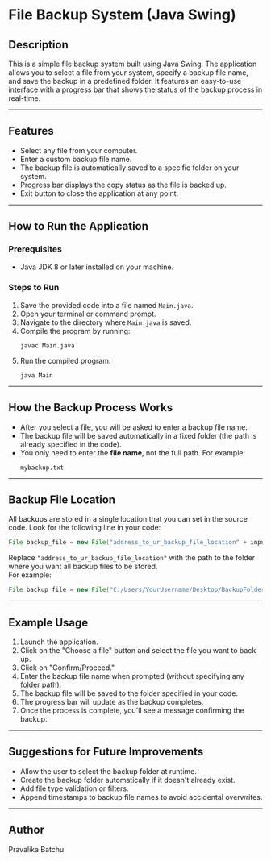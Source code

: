 
# File Backup System (Java Swing)

## Description
This is a simple file backup system built using Java Swing. The application allows you to select a file from your system, specify a backup file name, and save the backup in a predefined folder. It features an easy-to-use interface with a progress bar that shows the status of the backup process in real-time.

---

## Features
- Select any file from your computer.
- Enter a custom backup file name.
- The backup file is automatically saved to a specific folder on your system.
- Progress bar displays the copy status as the file is backed up.
- Exit button to close the application at any point.

---

## How to Run the Application

### Prerequisites
- Java JDK 8 or later installed on your machine.

### Steps to Run
1. Save the provided code into a file named `Main.java`.
2. Open your terminal or command prompt.
3. Navigate to the directory where `Main.java` is saved.
4. Compile the program by running:
   ```
   javac Main.java
   ```
5. Run the compiled program:
   ```
   java Main
   ```

---

## How the Backup Process Works
- After you select a file, you will be asked to enter a backup file name.
- The backup file will be saved automatically in a fixed folder (the path is already specified in the code).
- You only need to enter the **file name**, not the full path. For example:  
  ```
  mybackup.txt
  ```

---

## Backup File Location
All backups are stored in a single location that you can set in the source code. Look for the following line in your code:  
```java
File backup_file = new File("address_to_ur_backup_file_location" + inputText);
```

Replace `"address_to_ur_backup_file_location"` with the path to the folder where you want all backup files to be stored.  
For example:  
```java
File backup_file = new File("C:/Users/YourUsername/Desktop/BackupFolder/" + inputText);
```

---

## Example Usage
1. Launch the application.
2. Click on the "Choose a file" button and select the file you want to back up.
3. Click on "Confirm/Proceed."
4. Enter the backup file name when prompted (without specifying any folder path).
5. The backup file will be saved to the folder specified in your code.
6. The progress bar will update as the backup completes.
7. Once the process is complete, you'll see a message confirming the backup.

---

## Suggestions for Future Improvements
- Allow the user to select the backup folder at runtime.
- Create the backup folder automatically if it doesn't already exist.
- Add file type validation or filters.
- Append timestamps to backup file names to avoid accidental overwrites.

---

## Author
Pravalika Batchu
